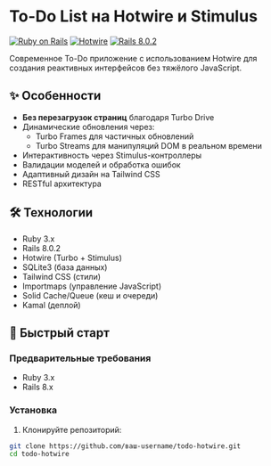 # To-Do List на Hotwire и Stimulus

[![Ruby on Rails](https://img.shields.io/badge/Ruby_on_Rails-CC0000?style=flat&logo=ruby-on-rails&logoColor=white)](https://rubyonrails.org)
[![Hotwire](https://img.shields.io/badge/Hotwire-00c7b7?style=flat)](https://hotwired.dev)
[![Rails 8.0.2](https://img.shields.io/badge/Rails-8.0.2-red)](https://rubyonrails.org)

Современное To-Do приложение с использованием Hotwire для создания реактивных интерфейсов без тяжёлого JavaScript.

## ✨ Особенности

- **Без перезагрузок страниц** благодаря Turbo Drive
- Динамические обновления через:
  - Turbo Frames для частичных обновлений
  - Turbo Streams для манипуляций DOM в реальном времени
- Интерактивность через Stimulus-контроллеры
- Валидации моделей и обработка ошибок
- Адаптивный дизайн на Tailwind CSS
- RESTful архитектура

## 🛠️ Технологии

- Ruby 3.x
- Rails 8.0.2
- Hotwire (Turbo + Stimulus)
- SQLite3 (база данных)
- Tailwind CSS (стили)
- Importmaps (управление JavaScript)
- Solid Cache/Queue (кеш и очереди)
- Kamal (деплой)

## 🚀 Быстрый старт

### Предварительные требования
- Ruby 3.x
- Rails 8.x

### Установка
1. Клонируйте репозиторий:
```bash
git clone https://github.com/ваш-username/todo-hotwire.git
cd todo-hotwire
